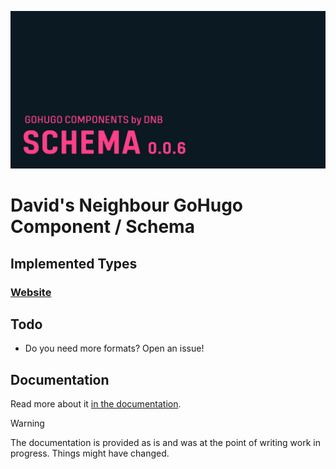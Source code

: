 ![](../../documentation/schema/header-card.png)

# David's Neighbour GoHugo Component / Schema

## Implemented Types

### [Website](https://schema.org/WebSite)

## Todo

*   Do you need more formats? Open an issue!


## Documentation 

Read more about it [in the documentation](documentation/index.md). 

> [!WARNING]
> The documentation is provided as is and was at the point of writing work in progress. Things might have changed.

